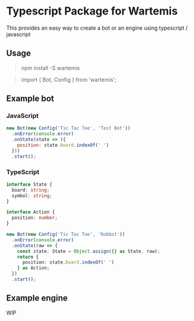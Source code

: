 # Typescript Package for Wartemis

This provides an easy way to create a bot or an engine using typescript / javascript

## Usage

> npm install -S wartemis

> import { Bot, Config } from 'wartemis';

## Example bot

### JavaScript

```JavaScript
new Bot(new Config('Tic Tac Toe', 'Test Bot'))
  .onError(console.error)
  .onState(state => ({
    position: state.board.indexOf(' ')
  }))
  .start();
```

### TypeScript

```TypeScript
interface State {
  board: string;
  symbol: string;
}

interface Action {
  position: number;
}

new Bot(new Config('Tic Tac Toe', 'Robbot'))
  .onError(console.error)
  .onState(raw => {
    const state: State = Object.assign({} as State, raw);
    return {
      position: state.board.indexOf(' ')
    } as Action;
  })
  .start();
```

## Example engine

WIP
